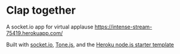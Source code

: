 # Clap together

A socket.io app for virtual applause
https://intense-stream-75419.herokuapp.com/

Built with [socket.io](https://socket.io), [Tone.js](http://tonejs.org/), and the [Heroku node.js starter template](https://devcenter.heroku.com/articles/getting-started-with-nodejs)
